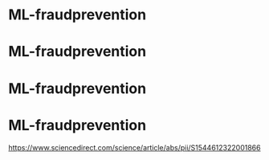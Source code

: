 # ML-fraudprevention
# ML-fraudprevention
# ML-fraudprevention
# ML-fraudprevention


https://www.sciencedirect.com/science/article/abs/pii/S1544612322001866


